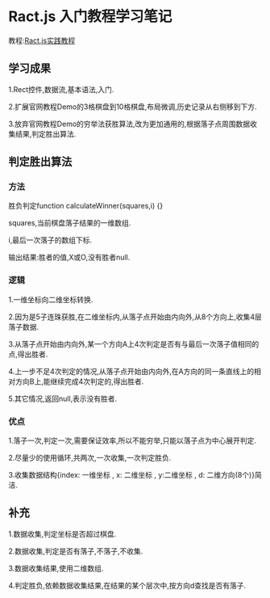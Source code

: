 # Ract.js 入门教程学习笔记
教程:[Ract.js实践教程](https://zh-hans.reactjs.org/tutorial/tutorial.html)

## 学习成果
1.Rect控件,数据流,基本语法,入门. 

2.扩展官网教程Demo的3格棋盘到10格棋盘,布局微调,历史记录从右侧移到下方.
 
3.放弃官网教程Demo的穷举法获胜算法,改为更加通用的,根据落子点周围数据收集结果,判定胜出算法.
 
## 判定胜出算法

### 方法 
胜负判定function calculateWinner(squares,i) {}

squares,当前棋盘落子结果的一维数组. 

i,最后一次落子的数组下标. 

输出结果:胜者的值,X或O,没有胜者null.

### 逻辑
1.一维坐标向二维坐标转换.

2.因为是5子连珠获胜,在二维坐标内,从落子点开始由内向外,从8个方向上,收集4层落子数据.

3.从落子点开始由内向外,某一个方向A上4次判定是否有与最后一次落子值相同的点,得出胜者. 

4.上一步不足4次判定的情况,从落子点开始由内向外,在A方向的同一条直线上的相对方向B上,能继续完成4次判定的,得出胜者. 

5.其它情况,返回null,表示没有胜者.

### 优点
1.落子一次,判定一次,需要保证效率,所以不能穷举,只能以落子点为中心展开判定.

2.尽量少的使用循环,共两次,一次收集,一次判定胜负.

3.收集数据结构{index: 一维坐标 , x: 二维坐标 , y:二维坐标 , d: 二维方向(8个)}简洁.

## 补充
1.数据收集,判定坐标是否超过棋盘.

2.数据收集,判定是否有落子,不落子,不收集.

3.数据收集结果,使用二维数组.

4.判定胜负,依赖数据收集结果,在结果的某个层次中,按方向d查找是否有落子.
